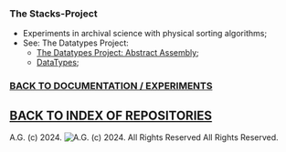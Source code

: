 ### The Stacks-Project
* Experiments in archival science with physical sorting algorithms;
* See: The Datatypes Project:
  * [The Datatypes Project: Abstract Assembly](http://datatypes.tumblr.com/);
  * [DataTypes](https://github.com/antiface/DataTypes);

### [BACK TO DOCUMENTATION / EXPERIMENTS](https://github.com/antiface/Documentation/tree/master/EXPERIMENTS)
## [BACK TO INDEX OF REPOSITORIES](https://github.com/antiface/Index)

A.G. (c) 2024. ![A.G. (c) 2024. All Rights Reserved](https://historiotheque.files.wordpress.com/2016/12/ag_signature_official_2017_50px_cropped_pink.jpg) All Rights Reserved.
